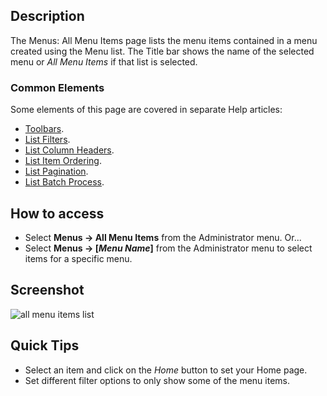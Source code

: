 <!-- Filename: Help4.x:Menus:_Items / Display title: Menus: All Menu Items -->

## Description

The Menus: All Menu Items page lists the menu items contained in a menu created
using the Menu list.
The Title bar shows the name of the selected menu or *All Menu Items* if
that list is selected.

### Common Elements

Some elements of this page are covered in separate Help articles:

* [Toolbars](jdocmanual?article=help/common-elements/toolbars).
* [List Filters](jdocmanual?article=help/common-elements/list-filters).
* [List Column Headers](jdocmanual?article=help/common-elements/list-column-headers).
* [List Item Ordering](jdocmanual?article=help/common-elements/list-ordering).
* [List Pagination](jdocmanual?article=help/common-elements/list-pagination).
* [List Batch Process](jdocmanual?article=help/common-elements/list-batch-process).

## How to access

- Select **Menus → All Menu Items** from the Administrator menu.
  Or...
- Select **Menus → \[*Menu Name*\]** from the Administrator menu to
  select items for a specific menu.

## Screenshot

![all menu items list](../../../en/images/menus/menus-all-menu-items-list.png)

## Quick Tips

- Select an item and click on the *Home* button to set your Home page.
- Set different filter options to only show some of the menu items.

